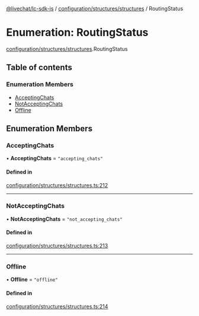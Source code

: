 [@livechat/lc-sdk-js](../README.md) / [configuration/structures/structures](../modules/configuration_structures_structures.md) / RoutingStatus

# Enumeration: RoutingStatus

[configuration/structures/structures](../modules/configuration_structures_structures.md).RoutingStatus

## Table of contents

### Enumeration Members

- [AcceptingChats](configuration_structures_structures.RoutingStatus.md#acceptingchats)
- [NotAcceptingChats](configuration_structures_structures.RoutingStatus.md#notacceptingchats)
- [Offline](configuration_structures_structures.RoutingStatus.md#offline)

## Enumeration Members

### AcceptingChats

• **AcceptingChats** = ``"accepting_chats"``

#### Defined in

[configuration/structures/structures.ts:212](https://github.com/livechat/lc-sdk-js/blob/a63b0a6/src/configuration/structures/structures.ts#L212)

___

### NotAcceptingChats

• **NotAcceptingChats** = ``"not_accepting_chats"``

#### Defined in

[configuration/structures/structures.ts:213](https://github.com/livechat/lc-sdk-js/blob/a63b0a6/src/configuration/structures/structures.ts#L213)

___

### Offline

• **Offline** = ``"offline"``

#### Defined in

[configuration/structures/structures.ts:214](https://github.com/livechat/lc-sdk-js/blob/a63b0a6/src/configuration/structures/structures.ts#L214)
